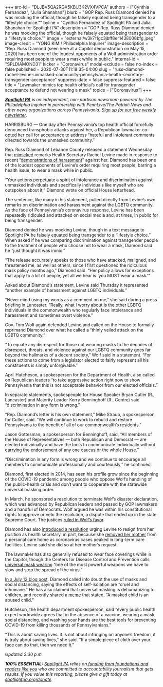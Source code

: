 +++
arc-id = "DLJBV5QA2RGX5KBU3K2VX4VPCA"
authors = ["Cynthia Fernandez", "Julia Shanahan"]
blurb = "GOP Rep. Russ Diamond denied he was mocking the official, though he falsely equated being transgender to a “lifestyle choice.”"
byline = "Cynthia Fernandez of Spotlight PA and Julia Shanahan for Spotlight PA"
description = "GOP Rep. Russ Diamond denied he was mocking the official, though he falsely equated being transgender to a “lifestyle choice.”"
image = "external/w3k7r1gc3jbff8er1438008bfg.jpeg"
image-credit = "YONG KIM / Philadelphia Inquirer"
image-description = "Rep. Russ Diamond (seen here at a Capitol demonstration on May 15, 2020) has been one of the loudest opponents of a Wolf administration order requiring most people to wear a mask while in public."
internal-id = "SPLDIAMOND31"
kicker = "Coronavirus"
modal-exclude = false
no-index = false
published = 2020-07-30T11:18:35-04:00
slug = "russ-diamond-rachel-levine-unmasked-community-pennsylvania-health-secretary-transgender-acceptance"
suppress-date = false
suppress-featured = false
title = "Lawmaker mimics top health official’s call for transgender acceptance to defend not wearing a mask"
topics = ["Coronavirus"]
+++

<a href="https://www.spotlightpa.org/"><i><b>Spotlight PA</b></i></a><i> is an independent, non-partisan newsroom powered by The Philadelphia Inquirer in partnership with PennLive/The Patriot-News and other news organizations across Pennsylvania. </i><a href="https://www.spotlightpa.org/newsletters"><i>Sign up for our free weekly newsletter</i></a><i>.</i>

HARRISBURG — One day after Pennsylvania’s top health official forcefully denounced transphobic attacks against her, a Republican lawmaker co-opted her call for acceptance to address “hateful and intolerant comments directed towards the unmasked community.”

Rep. Russ Diamond of Lebanon County released a statement Wednesday that <a href="https://www.facebook.com/repdiamond/photos/pcb.2956906551097993/2956872634434718/?type=3&theater">mimicked</a> remarks Health Secretary Rachel Levine made in response to recent “<a href="https://www.spotlightpa.org/news/2020/07/rachel-levine-transphobic-attacks-pennsylvania-health-secretary/" target=_blank>demonstrations of harassment</a>” against her. Diamond has been one of the loudest opponents of Levine’s order requiring most people, barring a health issue, to wear a mask while in public.

“Your actions perpetuate a spirit of intolerance and discrimination against unmasked individuals and specifically individuals like myself who are outspoken about it,” Diamond wrote on official House letterhead.

The sentence, like many in his statement, pulled directly from Levine’s own remarks on discrimination and harassment against the LGBTQ community. As the face of Pennsylvania’s coronavirus response, Levine has been repeatedly ridiculed and attacked on social media and, at times, in public for being transgender.

Diamond denied he was mocking Levine, though in a text message to Spotlight PA he falsely equated being transgender to a “lifestyle choice.” When asked if he was comparing discrimination against transgender people to the treatment of people who choose not to wear a mask, Diamond said he “just thought it was ironic.”

“The release accurately speaks to those who have attacked, maligned, and threatened me, as well as others, since I first questioned the ridiculous mask policy months ago,” Diamond said. “Her policy allows for exceptions that apply to a lot of people, yet all we hear is ‘you MUST wear a mask.’”

<script src="https://www.spotlightpa.org/embed.js" async></script><div data-spl-embed-version="1" data-spl-src="https://www.spotlightpa.org/embeds/donate/"></div>


Asked about Diamond’s statement, Levine said Thursday it represented “another example of harassment against LGBTQ individuals.”

“Never mind using my words as a comment on me,” she said during a press briefing in Lancaster. “Really, what I worry about is the other LGBTQ individuals in the commonwealth who regularly face intolerance and harassment and sometimes overt violence.”

Gov. Tom Wolf again defended Levine and called on the House to formally reprimand Diamond over what he called a “thinly veiled attack on the LGBTQ community.”

“To equate any disrespect for those not wearing masks to the decades of disrespect, threats, and violence against our LGBTQ community goes far beyond the hallmarks of a decent society,” Wolf said in a statement. “For these actions to come from a legislator elected to fairly represent all his constituents is simply unforgivable.”

April Hutcheson, a spokesperson for the Department of Health, also called on Republican leaders “to take aggressive action right now to show Pennsylvania that this is not acceptable behavior from our elected officials.”

In separate statements, spokespeople for House Speaker Bryan Cutler (R., Lancaster) and Majority Leader Kerry Benninghoff (R., Centre) said “discrimination in any form is wrong.”

“Rep. Diamond’s letter is his own statement,” Mike Straub, a spokesperson for Cutler, said. “We will continue to work to rebuild and restore Pennsylvania to the benefit of all of our commonwealth’s residents.”

Jason Gottesman, a spokesperson for Benninghoff, said, “All members of the House of Representatives — both Republican and Democrat — are elected individually and have the tools to communicate individually without carrying the endorsement of any one caucus or the whole House.”

“Discrimination in any form is wrong and we continue to encourage all members to communicate professionally and courteously,” he continued.

Diamond, first elected in 2014, has seen his profile grow since the beginning of the COVID-19 pandemic among people who oppose Wolf’s handling of the public-health crisis and don’t want to cooperate with the statewide universal masking order.

In March, he sponsored a resolution to terminate Wolf’s disaster declaration, which was advanced by Republican leaders and passed by GOP lawmakers and a handful of Democrats. Wolf argued he was within his constitutional rights to approve or veto the resolution, a dispute that ended up in the state Supreme Court. The justices <a href="https://www.spotlightpa.org/news/2020/07/pennsylvania-coronavirus-disaster-declaration-supreme-court-ruling/">ruled in Wolf’s favor</a>.

Diamond has also <a href="https://www.legis.state.pa.us/cfdocs/billinfo/billinfo.cfm?syear=2019&amp;sind=0&amp;body=H&amp;type=R&amp;bn=879">introduced a resolution</a> urging Levine to resign from her position as health secretary, in part, because she <a href="https://www.pennlive.com/news/2020/05/health-secretary-rachel-levines-removal-of-mom-from-care-home-amid-epidemic-draws-scrutiny.html">removed her mother</a> from a personal care home as coronavirus cases peaked in long-term care facilities. Levine said she did so at her mother’s request.

The lawmaker has also generally refused to wear face coverings while in the Capitol, though the Centers for Disease Control and Prevention calls <a href="https://web.archive.org/20200714232718/https://www.cdc.gov/media/releases/2020/p0714-americans-to-wear-masks.html">universal mask wearing</a> “one of the most powerful weapons we have to slow and stop the spread of the virus.”

<script src="https://www.spotlightpa.org/embed.js" async></script><div data-spl-embed-version="1" data-spl-src="https://www.spotlightpa.org/embeds/newsletter/"></div>


<a href="http://russdiamond.vote/ci200712.php">In a July 12 blog post,</a> Diamond called into doubt the use of masks and social distancing, saying the effects of self-isolation are “cruel and inhumane.” He has also claimed that universal masking is dehumanizing to children, and recently shared a <a href="https://www.facebook.com/friendsofrussdiamond/posts/1717815275038815">meme</a> that stated, “A masked child is an abused child.”

Hutcheson, the health department spokesperson, said “every public health expert worldwide agrees that in the absence of a vaccine, wearing a mask, social distancing, and washing your hands are the best tools for preventing COVID-19 from killing thousands of Pennsylvanians.”

“This is about saving lives. It is not about infringing on anyone’s freedom, it is truly about saving lives,” she said. “If a simple piece of cloth over your face can do that, then we need it.”

<i>Updated 2:30 p.m.</i>

<i><b>100% ESSENTIAL:</b></i> <a href="https://www.spotlightpa.org/"><i>Spotlight PA</i></a><i> relies on</i><a href="https://www.spotlightpa.org/support"><i> funding from foundations and readers like you</i></a><i> who are committed to accountability journalism that gets results. If you value this reporting, please give a gift today at </i><a href="https://www.spotlightpa.org/donate"><i>spotlightpa.org/donate</i></a><i>.</i>
